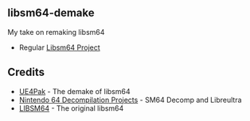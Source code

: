 ## libsm64-demake

My take on remaking libsm64

- Regular [Libsm64 Project](https://github.com/libsm64/libsm64)

## Credits

- [UE4Pak](https://twitter.com/ue4pak) - The demake of libsm64
- [Nintendo 64 Decompilation Projects](https://github.com/n64decomp) - SM64 Decomp and Libreultra
- [LIBSM64](https://github.com/libsm64) - The original libsm64
